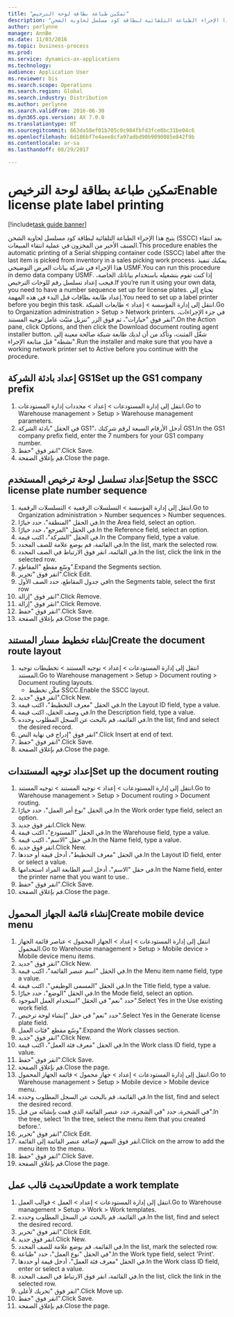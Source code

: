 ```yaml
--- 
title: "تمكين طباعة بطاقة لوحة الترخيص"
description: "يتيح هذا الإجراء الطباعة التلقائية لبطاقة كود مسلسل لحاوية الشحن (SSCC)‬ بعد انتقاء الصنف الأخير من المخزون في عملية انتقاء المبيعات."
author: perlynne
manager: AnnBe
ms.date: 11/03/2016
ms.topic: business-process
ms.prod: 
ms.service: dynamics-ax-applications
ms.technology: 
audience: Application User
ms.reviewer: bis
ms.search.scope: Operations
ms.search.region: Global
ms.search.industry: Distribution
ms.author: perlynne
ms.search.validFrom: 2016-06-30
ms.dyn365.ops.version: AX 7.0.0
ms.translationtype: HT
ms.sourcegitcommit: 663da58ef01b705c0c984fbfd3fce8bc31be04c6
ms.openlocfilehash: 6d186bf7e4aee8cfa97adbd90b9090085e842f9b
ms.contentlocale: ar-sa
ms.lasthandoff: 08/29/2017

---
```

# <a name="enable-license-plate-label-printing"></a><span data-ttu-id="2c743-103">تمكين طباعة بطاقة لوحة الترخيص</span><span class="sxs-lookup"><span data-stu-id="2c743-103">Enable license plate label printing</span></span>

[!include[task guide banner](../../includes/task-guide-banner.md)]

<span data-ttu-id="2c743-104">يتيح هذا الإجراء الطباعة التلقائية لبطاقة كود مسلسل لحاوية الشحن (SSCC)‬ بعد انتقاء الصنف الأخير من المخزون في عملية انتقاء المبيعات.</span><span class="sxs-lookup"><span data-stu-id="2c743-104">This procedure enables the automatic printing of a Serial shipping container code (SSCC) label after the last item is picked from inventory in a sales picking work process.</span></span> <span data-ttu-id="2c743-105">يمكنك تنفيذ هذا الإجراء في شركة بيانات العرض التوضيحي USMF.</span><span class="sxs-lookup"><span data-stu-id="2c743-105">You can run this procedure in demo data company USMF.</span></span> <span data-ttu-id="2c743-106">إذا كنت تقوم بتشغيله باستخدام بياناتك الخاصة، فيجب إعداد تسلسل رقم للوحات الترخيص.</span><span class="sxs-lookup"><span data-stu-id="2c743-106">If you’re run it using your own data, you need to have a number sequence set up for license plates.</span></span> <span data-ttu-id="2c743-107">تحتاج إلى إعداد طابعة بطاقات قبل البدء في هذه المهمة.</span><span class="sxs-lookup"><span data-stu-id="2c743-107">You need to set up a label printer before you begin this task.</span></span> <span data-ttu-id="2c743-108">انتقل إلى إدارة المؤسسة > إعداد > طابعات الشبكة‬.</span><span class="sxs-lookup"><span data-stu-id="2c743-108">Go to Organization administration > Setup > Network printers.</span></span> <span data-ttu-id="2c743-109">في جزء الإجراءات، انقر فوق "خيارات"، ثم فوق الزر "تنزيل مثبّت عامل توجيه المستند‬".</span><span class="sxs-lookup"><span data-stu-id="2c743-109">On the Action pane, click Options, and then click the Download document routing agent installer button.</span></span> <span data-ttu-id="2c743-110">شغّل المثبت، وتأكد من أن لديك طابعة شبكة صالحة معينة إلى "نشطة" قبل متابعة الإجراء.</span><span class="sxs-lookup"><span data-stu-id="2c743-110">Run the installer and make sure that you have a working network printer set to Active before you continue with the procedure.</span></span>


## <a name="set-up-the-gs1-company-prefix"></a><span data-ttu-id="2c743-111">إعداد بادئة الشركة GS1</span><span class="sxs-lookup"><span data-stu-id="2c743-111">Set up the GS1 company prefix</span></span>
1. <span data-ttu-id="2c743-112">انتقل إلى إدارة المستودعات > إعداد‬ > محددات إدارة المستودعات.</span><span class="sxs-lookup"><span data-stu-id="2c743-112">Go to Warehouse management > Setup > Warehouse management parameters.</span></span>
2. <span data-ttu-id="2c743-113">في الحقل "بادئة الشركة GS1"، أدخل الأرقام السبعة لرقم شركتك GS1.</span><span class="sxs-lookup"><span data-stu-id="2c743-113">In the GS1 company prefix field, enter the 7 numbers for your GS1 company number.</span></span>
3. <span data-ttu-id="2c743-114">انقر فوق "حفظ".</span><span class="sxs-lookup"><span data-stu-id="2c743-114">Click Save.</span></span>
4. <span data-ttu-id="2c743-115">قم بإغلاق الصفحة.</span><span class="sxs-lookup"><span data-stu-id="2c743-115">Close the page.</span></span>

## <a name="setup-the-sscc-license-plate-number-sequence"></a><span data-ttu-id="2c743-116">إعداد تسلسل لوحة ترخيص المستخدم</span><span class="sxs-lookup"><span data-stu-id="2c743-116">Setup the SSCC license plate number sequence</span></span>
1. <span data-ttu-id="2c743-117">انتقل إلى إدارة المؤسسة > التسلسلات الرقمية > التسلسلات الرقمية.</span><span class="sxs-lookup"><span data-stu-id="2c743-117">Go to Organization administration > Number sequences > Number sequences.</span></span>
2. <span data-ttu-id="2c743-118">في الحقل "المنطقة"، حدد خيارًا.</span><span class="sxs-lookup"><span data-stu-id="2c743-118">In the Area field, select an option.</span></span>
3. <span data-ttu-id="2c743-119">في الحقل "المرجع"، حدد خيارًا.</span><span class="sxs-lookup"><span data-stu-id="2c743-119">In the Reference field, select an option.</span></span>
4. <span data-ttu-id="2c743-120">في الحقل "الشركة"، اكتب قيمة.</span><span class="sxs-lookup"><span data-stu-id="2c743-120">In the Company field, type a value.</span></span>
5. <span data-ttu-id="2c743-121">في القائمة، قم بوضع علامة للصف المحدد.</span><span class="sxs-lookup"><span data-stu-id="2c743-121">In the list, mark the selected row.</span></span>
6. <span data-ttu-id="2c743-122">في القائمة، انقر فوق الارتباط في الصف المحدد.</span><span class="sxs-lookup"><span data-stu-id="2c743-122">In the list, click the link in the selected row.</span></span>
7. <span data-ttu-id="2c743-123">وسّع مقطع "المقاطع‬".</span><span class="sxs-lookup"><span data-stu-id="2c743-123">Expand the Segments section.</span></span>
8. <span data-ttu-id="2c743-124">انقر فوق "تحرير".</span><span class="sxs-lookup"><span data-stu-id="2c743-124">Click Edit.</span></span>
9. <span data-ttu-id="2c743-125">في جدول المقاطع، حدد الصف الأول</span><span class="sxs-lookup"><span data-stu-id="2c743-125">In the Segments table, select the first row</span></span>
10. <span data-ttu-id="2c743-126">انقر فوق "إزالة".</span><span class="sxs-lookup"><span data-stu-id="2c743-126">Click Remove.</span></span>
11. <span data-ttu-id="2c743-127">انقر فوق "إزالة".</span><span class="sxs-lookup"><span data-stu-id="2c743-127">Click Remove.</span></span>
12. <span data-ttu-id="2c743-128">انقر فوق "حفظ".</span><span class="sxs-lookup"><span data-stu-id="2c743-128">Click Save.</span></span>
13. <span data-ttu-id="2c743-129">قم بإغلاق الصفحة.</span><span class="sxs-lookup"><span data-stu-id="2c743-129">Close the page.</span></span>

## <a name="create-the-document-route-layout"></a><span data-ttu-id="2c743-130">إنشاء تخطيط مسار المستند</span><span class="sxs-lookup"><span data-stu-id="2c743-130">Create the document route layout</span></span>
1. <span data-ttu-id="2c743-131">انتقل إلى إدارة المستودعات > إعداد > توجيه المستند > تخطيطات توجيه المستند.</span><span class="sxs-lookup"><span data-stu-id="2c743-131">Go to Warehouse management > Setup > Document routing > Document routing layouts.</span></span>
    * <span data-ttu-id="2c743-132">مكّن تخطيط SSCC.</span><span class="sxs-lookup"><span data-stu-id="2c743-132">Enable the SSCC layout.</span></span>  
2. <span data-ttu-id="2c743-133">انقر فوق "جديد".</span><span class="sxs-lookup"><span data-stu-id="2c743-133">Click New.</span></span>
3. <span data-ttu-id="2c743-134">في الحقل "معرف التخطيط"، اكتب قيمة.</span><span class="sxs-lookup"><span data-stu-id="2c743-134">In the Layout ID field, type a value.</span></span>
4. <span data-ttu-id="2c743-135">في وصف الحقل، اكتب قيمة.</span><span class="sxs-lookup"><span data-stu-id="2c743-135">In the Description field, type a value.</span></span>
5. <span data-ttu-id="2c743-136">في القائمة، قم بالبحث عن السجل المطلوب وحدده.</span><span class="sxs-lookup"><span data-stu-id="2c743-136">In the list, find and select the desired record.</span></span>
6. <span data-ttu-id="2c743-137">انقر فوق "إدراج في نهاية النص".</span><span class="sxs-lookup"><span data-stu-id="2c743-137">Click Insert at end of text.</span></span>
7. <span data-ttu-id="2c743-138">انقر فوق "حفظ".</span><span class="sxs-lookup"><span data-stu-id="2c743-138">Click Save.</span></span>
8. <span data-ttu-id="2c743-139">قم بإغلاق الصفحة.</span><span class="sxs-lookup"><span data-stu-id="2c743-139">Close the page.</span></span>

## <a name="set-up-the-document-routing"></a><span data-ttu-id="2c743-140">إعداد توجيه المستندات</span><span class="sxs-lookup"><span data-stu-id="2c743-140">Set up the document routing</span></span>
1. <span data-ttu-id="2c743-141">انتقل إلى إدارة المستودعات > إعداد > توجيه المستند > توجيه المستند.</span><span class="sxs-lookup"><span data-stu-id="2c743-141">Go to Warehouse management > Setup > Document routing > Document routing.</span></span>
2. <span data-ttu-id="2c743-142">في الحقل "نوع أمر العمل‬"، حدد خيارًا.</span><span class="sxs-lookup"><span data-stu-id="2c743-142">In the Work order type field, select an option.</span></span>
3. <span data-ttu-id="2c743-143">انقر فوق جديد.</span><span class="sxs-lookup"><span data-stu-id="2c743-143">Click New.</span></span>
4. <span data-ttu-id="2c743-144">في الحقل "المستودع"، اكتب قيمة.</span><span class="sxs-lookup"><span data-stu-id="2c743-144">In the Warehouse field, type a value.</span></span>
5. <span data-ttu-id="2c743-145">في حقل "الاسم"، اكتب قيمة.</span><span class="sxs-lookup"><span data-stu-id="2c743-145">In the Name field, type a value.</span></span>
6. <span data-ttu-id="2c743-146">انقر فوق جديد.</span><span class="sxs-lookup"><span data-stu-id="2c743-146">Click New.</span></span>
7. <span data-ttu-id="2c743-147">في الحقل "معرف التخطيط‬"، أدخل قيمة أو حددها.</span><span class="sxs-lookup"><span data-stu-id="2c743-147">In the Layout ID field, enter or select a value.</span></span>
8. <span data-ttu-id="2c743-148">في حقل "الاسم"، أدخل اسم الطابعة المراد استخدامها.</span><span class="sxs-lookup"><span data-stu-id="2c743-148">In the Name field, enter the printer name that you want to use..</span></span>
9. <span data-ttu-id="2c743-149">انقر فوق "حفظ".</span><span class="sxs-lookup"><span data-stu-id="2c743-149">Click Save.</span></span>
10. <span data-ttu-id="2c743-150">قم بإغلاق الصفحة.</span><span class="sxs-lookup"><span data-stu-id="2c743-150">Close the page.</span></span>

## <a name="create-mobile-device-menu"></a><span data-ttu-id="2c743-151">إنشاء قائمة الجهاز المحمول</span><span class="sxs-lookup"><span data-stu-id="2c743-151">Create mobile device menu</span></span>
1. <span data-ttu-id="2c743-152">انتقل إلى إدارة المستودعات > إعداد > الجهاز المحمول > عناصر قائمة الجهاز المحمول.</span><span class="sxs-lookup"><span data-stu-id="2c743-152">Go to Warehouse management > Setup > Mobile device > Mobile device menu items.</span></span>
2. <span data-ttu-id="2c743-153">انقر فوق "جديد".</span><span class="sxs-lookup"><span data-stu-id="2c743-153">Click New.</span></span>
3. <span data-ttu-id="2c743-154">في الحقل "اسم عنصر القائمة‬"، اكتب قيمة.</span><span class="sxs-lookup"><span data-stu-id="2c743-154">In the Menu item name field, type a value.</span></span>
4. <span data-ttu-id="2c743-155">في الحقل "المسمى الوظيفي"، اكتب قيمة.</span><span class="sxs-lookup"><span data-stu-id="2c743-155">In the Title field, type a value.</span></span>
5. <span data-ttu-id="2c743-156">في الحقل "الوضع"، حدد خيارًا.</span><span class="sxs-lookup"><span data-stu-id="2c743-156">In the Mode field, select an option.</span></span>
6. <span data-ttu-id="2c743-157">حدد "نعم" في الحقل "استخدام العمل الموجود‬".</span><span class="sxs-lookup"><span data-stu-id="2c743-157">Select Yes in the Use existing work field.</span></span>
7. <span data-ttu-id="2c743-158">حدد "نعم" في حقل "إنشاء لوحة ترخيص‬".</span><span class="sxs-lookup"><span data-stu-id="2c743-158">Select Yes in the Generate license plate field.</span></span>
8. <span data-ttu-id="2c743-159">وسّع مقطع "فئات العمل".</span><span class="sxs-lookup"><span data-stu-id="2c743-159">Expand the Work classes section.</span></span>
9. <span data-ttu-id="2c743-160">انقر فوق "جديد".</span><span class="sxs-lookup"><span data-stu-id="2c743-160">Click New.</span></span>
10. <span data-ttu-id="2c743-161">في الحقل "معرف فئة العمل"، اكتب قيمة.</span><span class="sxs-lookup"><span data-stu-id="2c743-161">In the Work class ID field, type a value.</span></span>
11. <span data-ttu-id="2c743-162">انقر فوق "حفظ".</span><span class="sxs-lookup"><span data-stu-id="2c743-162">Click Save.</span></span>
12. <span data-ttu-id="2c743-163">قم بإغلاق الصفحة.</span><span class="sxs-lookup"><span data-stu-id="2c743-163">Close the page.</span></span>
13. <span data-ttu-id="2c743-164">انتقل إلى إدارة المستودعات > إعداد > جهاز محمول > قائمة الجهاز المحمول.</span><span class="sxs-lookup"><span data-stu-id="2c743-164">Go to Warehouse management > Setup > Mobile device > Mobile device menu.</span></span>
14. <span data-ttu-id="2c743-165">في القائمة، قم بالبحث عن السجل المطلوب وحدده.</span><span class="sxs-lookup"><span data-stu-id="2c743-165">In the list, find and select the desired record.</span></span>
15. <span data-ttu-id="2c743-166">في الشجرة، حدد "في الشجرة، حدد عنصر القائمة الذي قمت بإنشائه من قبل".</span><span class="sxs-lookup"><span data-stu-id="2c743-166">In the tree, select 'In the tree, select the menu item that you created before.'.</span></span>
16. <span data-ttu-id="2c743-167">انقر فوق "تحرير".</span><span class="sxs-lookup"><span data-stu-id="2c743-167">Click Edit.</span></span>
17. <span data-ttu-id="2c743-168">انقر فوق السهم لإضافة عنصر القائمة إلى القائمة.</span><span class="sxs-lookup"><span data-stu-id="2c743-168">Click on the arrow to add the menu item to the menu.</span></span>
18. <span data-ttu-id="2c743-169">انقر فوق "حفظ".</span><span class="sxs-lookup"><span data-stu-id="2c743-169">Click Save.</span></span>
19. <span data-ttu-id="2c743-170">قم بإغلاق الصفحة.</span><span class="sxs-lookup"><span data-stu-id="2c743-170">Close the page.</span></span>

## <a name="update-a-work-template"></a><span data-ttu-id="2c743-171">تحديث قالب عمل</span><span class="sxs-lookup"><span data-stu-id="2c743-171">Update a work template</span></span>
1. <span data-ttu-id="2c743-172">انتقل إلى إدارة المستودعات > إعداد > العمل > قوالب العمل.</span><span class="sxs-lookup"><span data-stu-id="2c743-172">Go to Warehouse management > Setup > Work > Work templates.</span></span>
2. <span data-ttu-id="2c743-173">في القائمة، قم بالبحث عن السجل المطلوب وحدده.</span><span class="sxs-lookup"><span data-stu-id="2c743-173">In the list, find and select the desired record.</span></span>
3. <span data-ttu-id="2c743-174">انقر فوق "تحرير".</span><span class="sxs-lookup"><span data-stu-id="2c743-174">Click Edit.</span></span>
4. <span data-ttu-id="2c743-175">انقر فوق جديد.</span><span class="sxs-lookup"><span data-stu-id="2c743-175">Click New.</span></span>
5. <span data-ttu-id="2c743-176">في القائمة، قم بوضع علامة للصف المحدد.</span><span class="sxs-lookup"><span data-stu-id="2c743-176">In the list, mark the selected row.</span></span>
6. <span data-ttu-id="2c743-177">في الحقل "نوع العمل"، حدد "طباعة".</span><span class="sxs-lookup"><span data-stu-id="2c743-177">In the Work type field, select 'Print'.</span></span>
7. <span data-ttu-id="2c743-178">في الحقل "معرف فئة العمل"، أدخل قيمة أو حددها.</span><span class="sxs-lookup"><span data-stu-id="2c743-178">In the Work class ID field, enter or select a value.</span></span>
8. <span data-ttu-id="2c743-179">في القائمة، انقر فوق الارتباط في الصف المحدد.</span><span class="sxs-lookup"><span data-stu-id="2c743-179">In the list, click the link in the selected row.</span></span>
9. <span data-ttu-id="2c743-180">انقر فوق "تحريك لأعلى".</span><span class="sxs-lookup"><span data-stu-id="2c743-180">Click Move up.</span></span>
10. <span data-ttu-id="2c743-181">انقر فوق "حفظ".</span><span class="sxs-lookup"><span data-stu-id="2c743-181">Click Save.</span></span>
11. <span data-ttu-id="2c743-182">قم بإغلاق الصفحة.</span><span class="sxs-lookup"><span data-stu-id="2c743-182">Close the page.</span></span>


